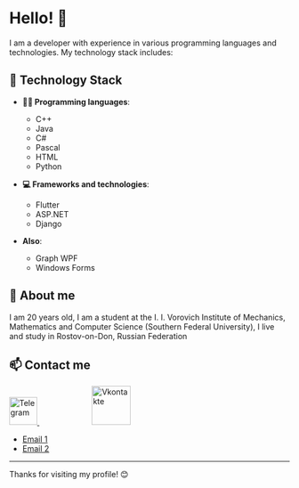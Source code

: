 # Hello! 👋

I am a developer with experience in various programming languages and technologies. My technology stack includes:
## 🚀 Technology Stack

- **👨‍💻 Programming languages**:
  - C++
  - Java
  - C#
  - Pascal
  - HTML
  - Python

- **💻 Frameworks and technologies**:
  - Flutter
  - ASP.NET
  - Django

- **Also**:
  - Graph WPF
  - Windows Forms
    
## 🌟 About me

I am 20 years old, I am a student at the I. I. Vorovich Institute of Mechanics, Mathematics and Computer Science (Southern Federal University), I live and study in Rostov-on-Don, Russian Federation
## 📫 Contact me

<a href="https://t.me/tommyhellatriggery">
    <img src="https://upload.wikimedia.org/wikipedia/commons/thumb/8/83/Telegram_2019_Logo.svg/2048px-Telegram_2019_Logo.svg.png" alt="Telegram" width="50" height="50">
</a> &nbsp; &nbsp; &nbsp; &nbsp; &nbsp; &nbsp; &nbsp; &nbsp; &nbsp; &nbsp; &nbsp; &nbsp; 
<a href="https://vk.com/just_hug_mee">
    <img src="https://fashion-stickers.ru/38066-thickbox_default/znak-v-kontakte.jpg" alt="Vkontakte" width="70" height="70">
</a>

- [Email 1](mailto:egorkulishov69@gmail.com)
- [Email 2](mailto:ekulishov@sfedu.ru)

---

Thanks for visiting my profile! 😊
